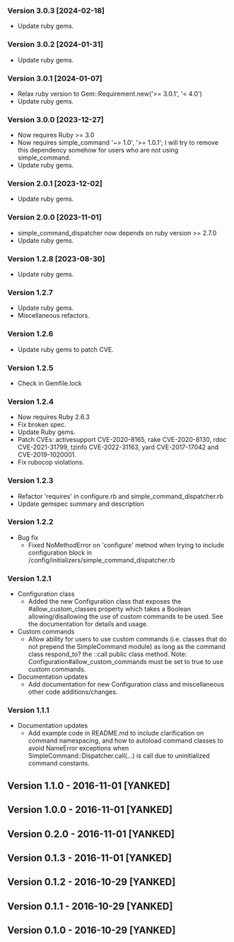 ### Version 3.0.3 [2024-02-18]
* Update ruby gems.
### Version 3.0.2 [2024-01-31]
* Update ruby gems.
### Version 3.0.1 [2024-01-07]
* Relax ruby version to Gem::Requirement.new('>= 3.0.1', '< 4.0')
* Update ruby gems.
### Version 3.0.0 [2023-12-27]
* Now requires Ruby >= 3.0
* Now requires simple_command '~> 1.0', '>= 1.0.1'; I will try to remove this dependency somehow for users who are not using simple_command.
* Update ruby gems.
### Version 2.0.1 [2023-12-02]
* Update ruby gems.
### Version 2.0.0 [2023-11-01]
* simple_command_dispatcher now depends on ruby version >= 2.7.0
* Update ruby gems.
### Version 1.2.8 [2023-08-30]
* Update ruby gems.
### Version 1.2.7
* Update ruby gems.
* Miscellaneous refactors.
### Version 1.2.6
* Update ruby gems to patch CVE.
### Version 1.2.5
* Check in Gemfile.lock
### Version 1.2.4
* Now requires Ruby 2.6.3
* Fix broken spec.
* Update Ruby gems.
* Patch CVEs: activesupport CVE-2020-8165, rake CVE-2020-8130, rdoc CVE-2021-31799, tzinfo CVE-2022-31163, yard CVE-2017-17042 and CVE-2019-1020001.
* Fix rubocop violations.
### Version 1.2.3
* Refactor 'requires' in configure.rb and simple_command_dispatcher.rb
* Update gemspec summary and description
### Version 1.2.2
* Bug fix
  * Fixed NoMethodError on 'configure' metnod when trying to include configuration block in /config/initializers/simple_command_dispatcher.rb
### Version 1.2.1
* Configuration class
  * Added the new Configuration class that exposes the #allow_custom_classes property which takes a Boolean allowing/disallowing the use of custom commands to be used. See the documentation for details and usage.
* Custom commands
  * Allow ability for users to use custom commands (i.e. classes that do not prepend the SimpleCommand module) as long as the command class respond_to? the ::call public class method. Note: Configuration#allow_custom_commands must be set to true to use custom commands.
* Documentation updates
  * Add documentation for new Configuration class and miscellaneous other code additions/changes.

### Version 1.1.1
* Documentation updates
  * Add example code in README.md to include clarification on command namespacing, and how to autoload command classes to avoid NameError exceptions when SimpleCommand::Dispatcher.call(...) is call due to uninitialized command constants.

## Version 1.1.0 - 2016-11-01 [YANKED]
## Version 1.0.0 - 2016-11-01 [YANKED]
## Version 0.2.0 - 2016-11-01 [YANKED]
## Version 0.1.3 - 2016-11-01 [YANKED]
## Version 0.1.2 - 2016-10-29 [YANKED]
## Version 0.1.1 - 2016-10-29 [YANKED]
## Version 0.1.0 - 2016-10-29 [YANKED]
